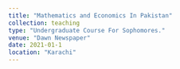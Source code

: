 ```yaml
---
title: "Mathematics and Economics In Pakistan"
collection: teaching
type: "Undergraduate Course For Sophomores."
venue: "Dawn Newspaper"
date: 2021-01-1
location: "Karachi"
---
```

